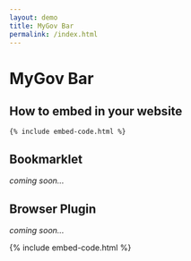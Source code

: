 ```yaml
---
layout: demo
title: MyGov Bar
permalink: /index.html
---
```


# MyGov Bar

## How to embed in your website

    {% include embed-code.html %}


## Bookmarklet

*coming soon...*

## Browser Plugin

*coming soon...*

{% include embed-code.html %}
